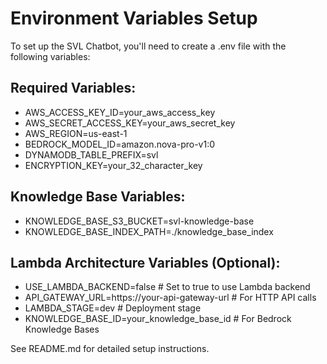 # Environment Variables Setup

To set up the SVL Chatbot, you'll need to create a .env file with the following variables:

## Required Variables:
- AWS_ACCESS_KEY_ID=your_aws_access_key
- AWS_SECRET_ACCESS_KEY=your_aws_secret_key  
- AWS_REGION=us-east-1
- BEDROCK_MODEL_ID=amazon.nova-pro-v1:0
- DYNAMODB_TABLE_PREFIX=svl
- ENCRYPTION_KEY=your_32_character_key

## Knowledge Base Variables:
- KNOWLEDGE_BASE_S3_BUCKET=svl-knowledge-base
- KNOWLEDGE_BASE_INDEX_PATH=./knowledge_base_index

## Lambda Architecture Variables (Optional):
- USE_LAMBDA_BACKEND=false  # Set to true to use Lambda backend
- API_GATEWAY_URL=https://your-api-gateway-url  # For HTTP API calls
- LAMBDA_STAGE=dev  # Deployment stage
- KNOWLEDGE_BASE_ID=your_knowledge_base_id  # For Bedrock Knowledge Bases

See README.md for detailed setup instructions.
